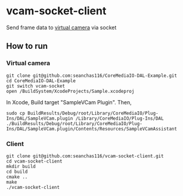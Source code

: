 # vcam-socket-client

Send frame data to [virtual camera](https://github.com/seanchas116/CoreMediaIO-DAL-Example/tree/vcam-socket) via socket

## How to run

### Virtual camera

```
git clone git@github.com:seanchas116/CoreMediaIO-DAL-Example.git
cd CoreMediaIO-DAL-Example
git switch vcam-socket
open /BuildSystem/XcodeProjects/Sample.xcodeproj
```

In Xcode, Build target "SampleVCam Plugin".
Then,

```
sudo cp BuildResults/Debug/root/Library/CoreMediaIO/Plug-Ins/DAL/SampleVCam.plugin /Library/CoreMediaIO/Plug-Ins/DAL
./BuildResults/Debug/root/Library/CoreMediaIO/Plug-Ins/DAL/SampleVCam.plugin/Contents/Resources/SampleVCamAssistant
```

### Client

```
git clone git@github.com:seanchas116/vcam-socket-client.git
cd vcam-socket-client
mkdir build
cd build
cmake ..
make
./vcam-socket-client
```
